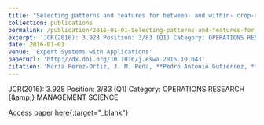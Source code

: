 ```yaml
---
title: "Selecting patterns and features for between- and within- crop-row weed mapping using UAV-imagery"
collection: publications
permalink: /publication/2016-01-01-Selecting-patterns-and-features-for-between-and-within-crop-row-weed-mapping-using-UAV-imagery
excerpt: 'JCR(2016): 3.928 Position: 3/83 (Q1) Category: OPERATIONS RESEARCH {\&amp;} MANAGEMENT SCIENCE'
date: 2016-01-01
venue: 'Expert Systems with Applications'
paperurl: 'http://dx.doi.org/10.1016/j.eswa.2015.10.043'
citation: 'María Pérez-Ortiz, J. M. Peña, **Pedro Antonio Gutiérrez, **J. Torres-Sánchez, César Hervás-Martínez, F. López-Granados, &quot;Selecting patterns and features for between- and within- crop-row weed mapping using UAV-imagery.&quot; Expert Systems with Applications, Vol. 47, 2016, pp.85–94.'
---
```

JCR(2016): 3.928 Position: 3/83 (Q1) Category: OPERATIONS RESEARCH {\&amp;} MANAGEMENT SCIENCE

[Access paper here](http://dx.doi.org/10.1016/j.eswa.2015.10.043){:target="_blank"}
